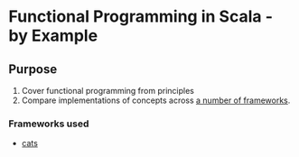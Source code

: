 # Functional Programming in Scala - by Example

## Purpose

1. Cover functional programming from principles
2. Compare implementations of concepts across [a number of frameworks](#frameworks).


### <a name="frameworks">Frameworks used</a>
* [cats]

[cats]: https://github.com/typelevel/cats "Typelevel Cats"
